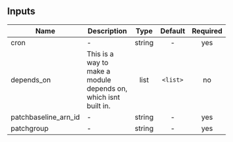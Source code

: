 ## Inputs

| Name | Description | Type | Default | Required |
|------|-------------|:----:|:-----:|:-----:|
| cron | - | string | - | yes |
| depends_on | This is a way to make a module depends on, which isnt built in. | list | `<list>` | no |
| patchbaseline_arn_id | - | string | - | yes |
| patchgroup | - | string | - | yes |
